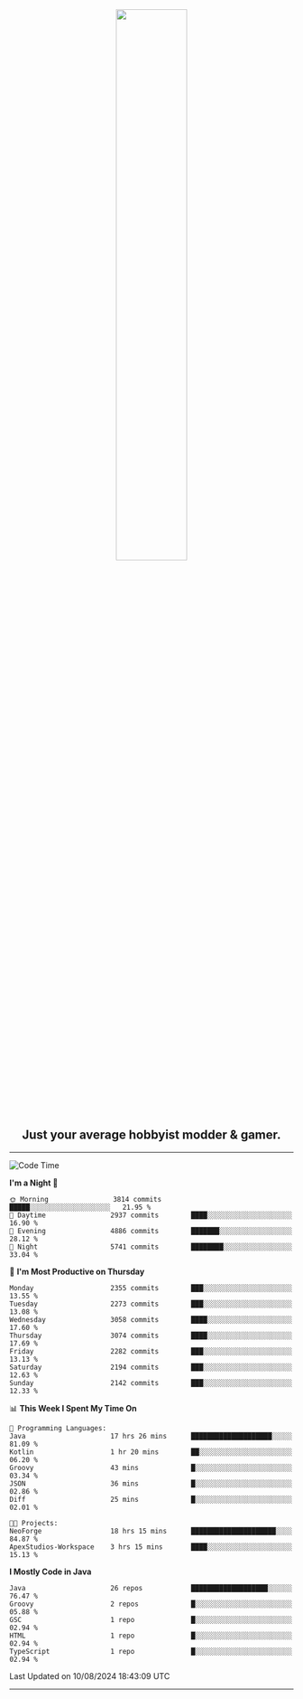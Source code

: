 <div align="center">
  <a href="https://apexmodder.xyz/"><img width="50%" height="50%" src="https://i.imgur.com/pc4HkGz.png"></a>
</div>
<h2 align="center">Just your average hobbyist modder & gamer.</h2>

---

<!--START_SECTION:waka-->
![Code Time](http://img.shields.io/badge/Code%20Time-1%2C329%20hrs%2033%20mins-blue)

**I'm a Night 🦉** 

```text
🌞 Morning                3814 commits        █████░░░░░░░░░░░░░░░░░░░░   21.95 % 
🌆 Daytime                2937 commits        ████░░░░░░░░░░░░░░░░░░░░░   16.90 % 
🌃 Evening                4886 commits        ███████░░░░░░░░░░░░░░░░░░   28.12 % 
🌙 Night                  5741 commits        ████████░░░░░░░░░░░░░░░░░   33.04 % 
```
📅 **I'm Most Productive on Thursday** 

```text
Monday                   2355 commits        ███░░░░░░░░░░░░░░░░░░░░░░   13.55 % 
Tuesday                  2273 commits        ███░░░░░░░░░░░░░░░░░░░░░░   13.08 % 
Wednesday                3058 commits        ████░░░░░░░░░░░░░░░░░░░░░   17.60 % 
Thursday                 3074 commits        ████░░░░░░░░░░░░░░░░░░░░░   17.69 % 
Friday                   2282 commits        ███░░░░░░░░░░░░░░░░░░░░░░   13.13 % 
Saturday                 2194 commits        ███░░░░░░░░░░░░░░░░░░░░░░   12.63 % 
Sunday                   2142 commits        ███░░░░░░░░░░░░░░░░░░░░░░   12.33 % 
```


📊 **This Week I Spent My Time On** 

```text
💬 Programming Languages: 
Java                     17 hrs 26 mins      ████████████████████░░░░░   81.09 % 
Kotlin                   1 hr 20 mins        ██░░░░░░░░░░░░░░░░░░░░░░░   06.20 % 
Groovy                   43 mins             █░░░░░░░░░░░░░░░░░░░░░░░░   03.34 % 
JSON                     36 mins             █░░░░░░░░░░░░░░░░░░░░░░░░   02.86 % 
Diff                     25 mins             █░░░░░░░░░░░░░░░░░░░░░░░░   02.01 % 

🐱‍💻 Projects: 
NeoForge                 18 hrs 15 mins      █████████████████████░░░░   84.87 % 
ApexStudios-Workspace    3 hrs 15 mins       ████░░░░░░░░░░░░░░░░░░░░░   15.13 % 
```

**I Mostly Code in Java** 

```text
Java                     26 repos            ███████████████████░░░░░░   76.47 % 
Groovy                   2 repos             █░░░░░░░░░░░░░░░░░░░░░░░░   05.88 % 
GSC                      1 repo              █░░░░░░░░░░░░░░░░░░░░░░░░   02.94 % 
HTML                     1 repo              █░░░░░░░░░░░░░░░░░░░░░░░░   02.94 % 
TypeScript               1 repo              █░░░░░░░░░░░░░░░░░░░░░░░░   02.94 % 
```




 Last Updated on 10/08/2024 18:43:09 UTC
<!--END_SECTION:waka-->

---
